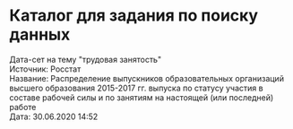 <h1> Каталог для задания по поиску данных </h1>
Дата-сет на тему "трудовая занятость" <br>
<bold> Источник: </bold> Росстат <br>
<bold> Название: </bold> Распределение выпускников образовательных организаций высшего образования  2015-2017 гг. выпуска по статусу участия в составе рабочей силы и по занятиям на настоящей (или последней) работе <br>
<bold> Дата: </bold> 30.06.2020 14:52 <br>
